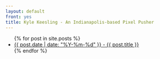 ```yaml
---
layout: default
front: yes
title: Kyle Keesling - An Indianapolis-based Pixel Pusher
---
```


<ul>
  {% for post in site.posts %}
    <li>
      <a href="{{ post.url }}">{{ post.date | date: "%Y-%m-%d" }} - {{ post.title }}</a>
    </li>
  {% endfor %}
</ul>
